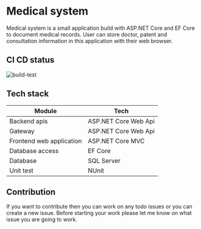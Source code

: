 # Medical system

Medical system is a small application build with ASP.NET Core and EF Core to document medical records. User can store doctor, patent and consultation information in this application with their web browser.

## CI CD status
![build-test](https://github.com/Arnab-Developer/medical-system/workflows/build-test/badge.svg?branch=master)

## Tech stack
| Module | Tech |
|--------|------|
| Backend apis | ASP.NET Core Web Api |
| Gateway | ASP.NET Core Web Api |
| Frontend web application | ASP.NET Core MVC |
| Database access | EF Core |
| Database | SQL Server |
| Unit test | NUnit |

## Contribution
If you want to contribute then you can work on any todo issues or you can create a new issue. Before starting your work please let me know on what issue you are going to work.
